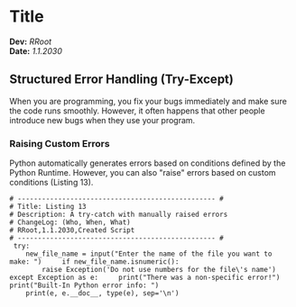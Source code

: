 # Title 
**Dev:** *RRoot*    
**Date:** *1.1.2030* 
 
## Structured Error Handling (Try-Except) 
When you are programming, you fix your bugs immediately and make sure the code runs smoothly. However, it often happens that other people introduce new bugs when they use your program. 
 
### Raising Custom Errors 
Python automatically generates errors based on conditions defined by the Python Runtime. However, you can also "raise" errors based on custom conditions (Listing 13).  
 
``` 
# ------------------------------------------------- # 
# Title: Listing 13 
# Description: A try-catch with manually raised errors 
# ChangeLog: (Who, When, What) 
# RRoot,1.1.2030,Created Script 
# ------------------------------------------------- # 
 try: 
    new_file_name = input("Enter the name of the file you want to make: ")     if new_file_name.isnumeric(): 
        raise Exception('Do not use numbers for the file\'s name') except Exception as e:     print("There was a non-specific error!")     print("Built-In Python error info: ") 
    print(e, e.__doc__, type(e), sep='\n') 
``` 

